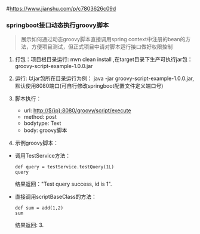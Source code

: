 #https://www.jianshu.com/p/c7803626c09d
### springboot接口动态执行groovy脚本

> 展示如何通过动态groovy脚本直接调用spring context中注册的bean的方法，方便项目测试，但正式项目中请对脚本运行接口做好权限控制

1. 打包：项目根目录运行: mvn clean install ,在target目录下生产可执行jar包：groovy-script-example-1.0.0.jar
2. 运行: 以jar包所在目录运行为例： java -jar groovy-script-example-1.0.0.jar, 默认使用8080端口(可自行修改springboot配置文件定义端口号)
3. 脚本执行：
    + url: [http://${ip}:8080/groovy/script/execute](http://localhost:8080/groovy/script/execute)
    + method: post
    + bodytype: Text
    + body: groovy脚本

4. 示例groovy脚本：

+ 调用TestService方法：

    ```
    def query = testService.testQuery(1L)
    query
    ```
    结果返回："Test query success, id is 1".


+ 直接调用scriptBaseClass的方法：

    ```
    def sum = add(1,2)
    sum
    ```
    结果返回: 3.
